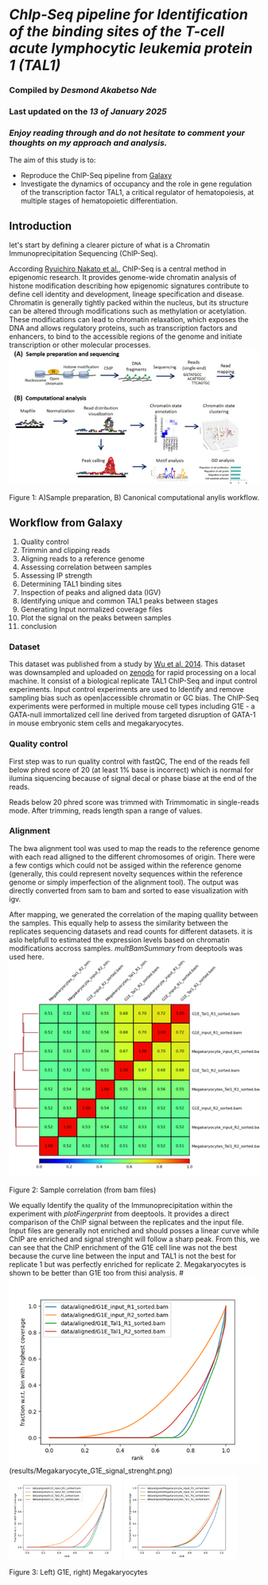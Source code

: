 # *ChIp-Seq pipeline for Identification of the binding sites of the T-cell acute lymphocytic leukemia protein 1 (TAL1)*

### Compiled by *Desmond Akabetso Nde*
### Last updated on the *13 of January 2025*
### *Enjoy reading through and do not hesitate to comment your thoughts on my approach and analysis.*

The aim of this study is to:
- Reproduce the ChIP-Seq pipeline from [Galaxy](https://training.galaxyproject.org/training-material/topics/epigenetics/tutorials/tal1-binding-site-identification/tutorial.html)
- Investigate the dynamics of occupancy and the role in gene regulation of the transcription factor TAL1, a critical regulator of hematopoiesis, at multiple stages of hematopoietic differentiation. 

## Introduction
let's start by defining a clearer picture of what is a Chromatin Immunoprecipitation Sequencing (ChIP-Seq).

According [Ryuichiro Nakato et al.](https://www.sciencedirect.com/science/article/pii/S1046202320300591?via%3Dihub), ChIP-Seq is a central method in epigenomic research. It provides genome-wide chromatin analysis of histone modification describing how epigenomic signatures contribute to define cell identity and development, lineage specification and disease. Chromatin is generally tightly packed within the nucleus, but its structure can be altered through modifications such as methylation or acetylation. These modifications can lead to chromatin relaxation, which exposes the DNA and allows regulatory proteins, such as transcription factors and enhancers, to bind to the accessible regions of the genome and initiate transcription or other molecular processes.
![ChIP-Seq workflow](chipseq.png)

Figure 1: A)Sample preparation, B) Canonical computational anylis workflow.



## Workflow from Galaxy
1. Quality control
2. Trimmin and clipping reads
3. Aligning reads to a reference genome
4. Assessing correlation between samples
5. Assessing IP strength
6. Determining TAL1 binding sites
7. Inspection of peaks and aligned data (IGV)
8. Identifying unique and common TAL1 peaks between stages
9. Generating Input normalized coverage files
10. Plot the signal on the peaks between samples
11. conclusion

### Dataset
This dataset was published from a study by [Wu et al. 2014](https://genome.cshlp.org/content/24/12/1945). This dataset was downsampled and uploaded on [zenodo](https://zenodo.org/records/197100) for rapid processing on a local machine. It consist of a biological replicate TAL1 ChIP-Seq and input control experiments. Input control experiments are used to Identify and remove sampling bias such as open|accessible chromatin or GC bias. 
The ChIP-Seq experiments were performed in multiple mouse cell types including G1E - a GATA-null immortalized cell line derived from targeted disruption of GATA-1 in mouse embryonic stem cells and megakaryocytes. 

### Quality control
First step was to run quality control with fastQC, The end of the reads fell below phred score of 20 (at least 1% base is incorrect) which is normal for ilumina siquencing because of signal decal or phase biase at the end of the reads.

Reads below 20 phred score was trimmed with Trimmomatic in single-reads mode. After trimming, reads length span a range of values. 

### Alignment

The bwa alignment tool was used to map the reads to the reference genome with each read alligned to the different chromosomes of origin. There were a few contigs which could not be assiged within the reference genome (generally, this could represent novelty sequences within the reference genome or simply imperfection of the alignment tool). The output was directly converted from sam to bam and sorted to ease visualization with igv. 

After mapping, we generated the correlation of the maping quallity between the samples. This equally help to assess the similarity between the replicates sequencing datasets and read counts for different datasets. it is aslo helpfull to estimated the expression levels based on chromatin modifications accross samples. *multBamSummary* from deeptools was used here.
![bam correlation](results/coverage_correlation.png)

Figure 2: Sample correlation (from bam files)

We equally Identify the quality of the Immunoprecipitation within the experiment with *plotFingerprint* from deeptools. It provides a direct comparison of the ChIP signal between the replicates and the input file. Input files are generally not enriched and should posses a linear curve while ChIP are enriched and signal strenght will follow a sharp peak. From this, we can see that the ChIP enrichment of the G1E cell line was not the best because the curve line between the input and TAL1 is not the best for replicate 1 but was perfectly enriched for replicate 2. Megakaryocytes is shown to be better than G1E too from thisi analysis. 
#![IP strength](results/G1E_signal_strenght.png)(results/Megakaryocyte_G1E_signal_strenght.png)
<img src="results/G1E_signal_strenght.png" width="45%" /> <img src="results/Megakaryocyte_G1E_signal_strenght.png" width="45%" />

Figure 3: Left) G1E, right) Megakaryocytes
